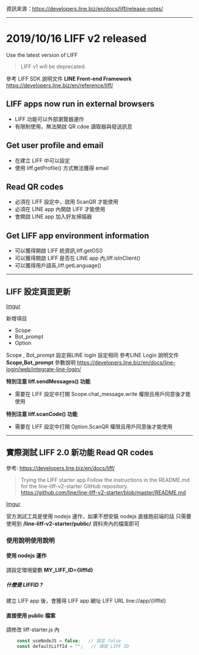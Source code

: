 
資訊來源：https://developers.line.biz/en/docs/liff/release-notes/

------------

# 2019/10/16 LIFF v2 released
Use the latest version of LIFF
>LIFF v1 will be deprecated.

參考 LIFF SDK 說明文件
**LINE Front-end Framework**
https://developers.line.biz/en/reference/liff/


## LIFF apps now run in external browsers
- LIFF 功能可以外部瀏覽器運作
- 有限制使用，無法開啟 QR cdoe 讀取器與發送訊息

## Get user profile and email
- 在建立 LIFF 中可以設定
- 使用 liff.getProfile() 方式無法獲得 email 


## Read QR codes
- 必須在 LIFF 設定中，啟用 ScanQR 才能使用
- 必須在 LINE app 內開啟 LIFF 才能使用
- 會開啟 LINE app 加入好友掃描器

## Get LIFF app environment information
- 可以獲得開啟 LIFF 統資訊,liff.getOS()
- 可以獲得開啟 LIFF 是否在 LINE app 內,liff.isInClient()
- 可以獲得用戶語系,liff.getLanguage()

-----

## LIFF 設定頁面更新
[Imgur](https://i.imgur.com/5uguYJF.jpg)

新增項目
- Scope
- Bot_prompt
- Option

Scope , Bot_prompt 設定與LINE login 設定相同
參考LINE Login 說明文件
**Scope,Bot_prompt** 參數說明
https://developers.line.biz/en/docs/line-login/web/integrate-line-login/

**特別注意 liff.sendMessages() 功能**
- 需要在 LIFF 設定中打開 Scope.chat_message.write 權限且用戶同意後才能使用

**特別注意 liff.scanCode() 功能**
- 需要在 LIFF 設定中打開 Option.ScanQR 權限且用戶同意後才能使用

------------

## 實際測試 LIFF 2.0 新功能 Read QR codes
參考: https://developers.line.biz/en/docs/liff/
> Trying the LIFF starter app
Follow the instructions in the README.md for the line-liff-v2-starter GitHub repository.
https://github.com/line/line-liff-v2-starter/blob/master/README.md

[Imgur](https://i.imgur.com/1hrondZ.jpg)

官方測試工具是使用 nodejs 運作，如果不想安裝 nodejs 直接跑前端的話
只需要使用到 **/line-liff-v2-starter/public/** 資料夾內的檔案即可

### 使用說明使用說明

#### 使用 nodejs 運作
請設定環境變數 **MY_LIFF_ID={liffId}**

##### 什麼是 LIFFID ?
建立 LIFF app 後，會獲得 LIFF app 網址
LIFF URL line://app/{liffId}

#### 直接使用 public 檔案
請修改 liff-starter.js 內
```javascript
    const useNodeJS = false;   // 設定 false
    const defaultLiffId = "";   // 填寫 LIFF ID
```